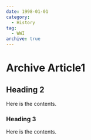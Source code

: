 ```yaml
---
date: 1998-01-01
category:
  - History
tag:
  - WWI
archive: true
---
```


# Archive Article1

## Heading 2

Here is the contents.

### Heading 3

Here is the contents.
